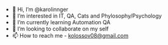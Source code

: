 - 👋 Hi, I’m @karolinnger
- 👀 I’m interested in IT, QA, Cats and Phylosophy/Psychology
- 🌱 I’m currently learning Automation QA
- 💞️ I’m looking to collaborate on my self 
- 📫 How to reach me - kolossov08@gmail.com

<!---
karolinnger/karolinnger is a ✨ special ✨ repository because its `README.md` (this file) appears on your GitHub profile.
You can click the Preview link to take a look at your changes.
--->
